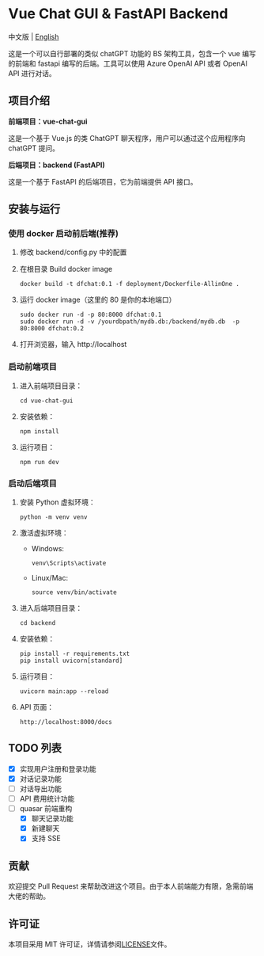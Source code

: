 # Vue Chat GUI & FastAPI Backend

中文版 | [English](README-EN.md)

这是一个可以自行部署的类似 chatGPT 功能的 BS 架构工具，包含一个 vue 编写的前端和 fastapi 编写的后端。工具可以使用 Azure OpenAI API 或者 OpenAI API 进行对话。

## 项目介绍

**前端项目：vue-chat-gui**

这是一个基于 Vue.js 的类 ChatGPT 聊天程序，用户可以通过这个应用程序向 chatGPT 提问。

**后端项目：backend (FastAPI)**

这是一个基于 FastAPI 的后端项目，它为前端提供 API 接口。

## 安装与运行

### 使用 docker 启动前后端(推荐)

1. 修改 backend/config.py 中的配置

2. 在根目录 Build docker image
   ```
   docker build -t dfchat:0.1 -f deployment/Dockerfile-AllinOne .
   ```
3. 运行 docker image（这里的 80 是你的本地端口）
   ```
   sudo docker run -d -p 80:8000 dfchat:0.1
   sudo docker run -d -v /yourdbpath/mydb.db:/backend/mydb.db  -p 80:8000 dfchat:0.2
   ```
4. 打开浏览器，输入 http://localhost

### 启动前端项目

1. 进入前端项目目录：

   ```
   cd vue-chat-gui
   ```

2. 安装依赖：

   ```
   npm install
   ```

3. 运行项目：

   ```
   npm run dev
   ```

### 启动后端项目

1. 安装 Python 虚拟环境：

   ```
   python -m venv venv
   ```

2. 激活虚拟环境：

   - Windows:

     ```
     venv\Scripts\activate
     ```

   - Linux/Mac:

     ```
     source venv/bin/activate
     ```

3. 进入后端项目目录：

   ```
   cd backend
   ```

4. 安装依赖：

   ```
   pip install -r requirements.txt
   pip install uvicorn[standard]
   ```

5. 运行项目：

   ```
   uvicorn main:app --reload
   ```

6. API 页面：

   ```
   http://localhost:8000/docs
   ```

## TODO 列表

- [x] 实现用户注册和登录功能
- [x] 对话记录功能
- [ ] 对话导出功能
- [ ] API 费用统计功能
- [ ] quasar 前端重构
  - [x] 聊天记录功能
  - [x] 新建聊天
  - [x] 支持 SSE

## 贡献

欢迎提交 Pull Request 来帮助改进这个项目。由于本人前端能力有限，急需前端大佬的帮助。

## 许可证

本项目采用 MIT 许可证，详情请参阅[LICENSE](LICENSE)文件。
